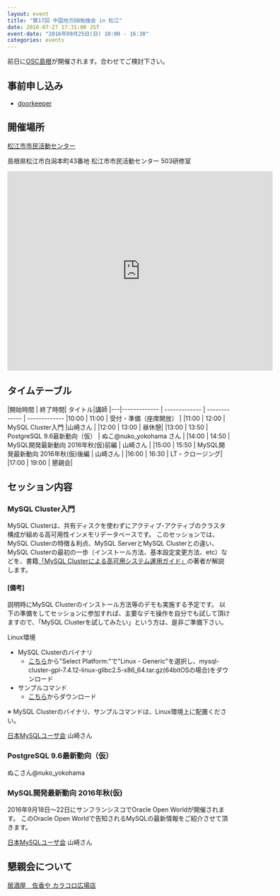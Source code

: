 ```yaml
---
layout: event
title: "第17回 中国地方DB勉強会 in 松江"
date: 2016-07-27 17:31:00 JST
event-date: "2016年09月25日(日) 10:00 - 16:30"
categories: events
---
```

前日に[OSC島根](http://www.ospn.jp/osc2016-shimane/)が開催されます。合わせてご検討下さい。

## 事前申し込み

* [doorkeeper](https://dbstudychugoku.doorkeeper.jp/events/49904)

## 開催場所　

[松江市市民活動センター](http://www.minkatsu-ringring.net/center/)

島根県松江市白潟本町43番地 松江市市民活動センター 503研修室

<iframe src="https://www.google.com/maps/embed?pb=!1m18!1m12!1m3!1d3249.5986669375893!2d133.05913549245923!3d35.4647289834744!2m3!1f0!2f0!3f0!3m2!1i1024!2i768!4f13.1!3m3!1m2!1s0x3557051cf9345555%3A0x935a21ab86e27011!2z5p2-5rGf5biC5biC5rCR5rS75YuV44K744Oz44K_44O8!5e0!3m2!1sja!2sjp!4v1469239233498" width="600" height="450" frameborder="0" style="border:0" allowfullscreen></iframe>

## タイムテーブル

|開始時間 | 終了時間| タイトル|講師
|---|------------- | ------------- | ------------- | -------------
|10:00 | 11:00 | 受付・準備（座席開放） |
|11:00 | 12:00 | MySQL Cluster入門 |山崎さん |
|12:00 | 13:00 | 昼休憩|
|13:00 | 13:50 | PostgreSQL 9.6最新動向（仮） | ぬこ@nuko_yokohama さん |
|14:00 | 14:50 | MySQL開発最新動向 2016年秋(仮)前編 | 山崎さん |
|15:00 | 15:50 | MySQL開発最新動向 2016年秋(仮)後編 | 山崎さん |
|16:00 | 16:30 | LT・クロージング|
|17:00 | 19:00 | 懇親会|

## セッション内容

### MySQL Cluster入門

MySQL Clusterは、共有ディスクを使わずにアクティブ-アクティブのクラスタ構成が組める高可用性インメモリデータベースです。
このセッションでは、MySQL Clusterの特徴＆利点、MySQL ServerとMySQL Clusterとの違い、MySQL Clusterの最初の一歩（インストール方法、基本設定変更方法、etc）などを、書籍[「MySQL Clusterによる高可用システム運用ガイド」](http://book.impress.co.jp/books/1115101123.php)の著者が解説します。

#### [備考]

説明時にMySQL Clusterのインストール方法等のデモも実施する予定です。
以下の準備をしてセッションに参加すれば、主要なデモ操作を自分でも試して頂けますので、「MySQL Clusterを試してみたい」という方は、是非ご準備下さい。

Linux環境

* MySQL Clusterのバイナリ
  * <a href="https://dev.mysql.com/downloads/cluster/">こちら</a>から"Select Platform:"で"Linux - Generic"を選択し、mysql-cluster-gpl-7.4.12-linux-glibc2.5-x86_64.tar.gz(64bitOSの場合)をダウンロード
* サンプルコマンド
  * <a href="http://book.impress.co.jp/support/aftercare/download/8010.zip">こちら</a>からダウンロード

※ MySQL Clusterのバイナリ、サンプルコマンドは、Linux環境上に配置ください。

[日本MySQLユーザ会](http://www.mysql.gr.jp/) 山崎さん

### PostgreSQL 9.6最新動向（仮）

ぬこさん@nuko_yokohama

### MySQL開発最新動向 2016年秋(仮)

2016年9月18日～22日にサンフランシスコでOracle Open Worldが開催されます。
このOracle Open Worldで告知されるMySQLの最新情報をご紹介させて頂きます。

[日本MySQLユーザ会](http://www.mysql.gr.jp/) 山崎さん

## 懇親会について

[居酒屋　佐香や カラコロ広場店](http://tabelog.com/shimane/A3201/A320101/32002919/)
